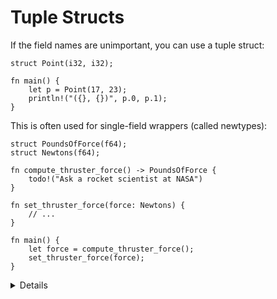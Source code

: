 # Tuple Structs

If the field names are unimportant, you can use a tuple struct:

```rust,editable
struct Point(i32, i32);

fn main() {
    let p = Point(17, 23);
    println!("({}, {})", p.0, p.1);
}
```

This is often used for single-field wrappers (called newtypes):

```rust,editable,compile_fail
struct PoundsOfForce(f64);
struct Newtons(f64);

fn compute_thruster_force() -> PoundsOfForce {
    todo!("Ask a rocket scientist at NASA")
}

fn set_thruster_force(force: Newtons) {
    // ...
}

fn main() {
    let force = compute_thruster_force();
    set_thruster_force(force);
}

```

<details>

* Newtypes are a great way to encode additional information about the value in a primitive type, for example:
  * The number is measured in some units: `Newtons` in the example above.
  * The value passed some validation when it was created, so you no longer have to validate it again at every use: `PhoneNumber(String)` or `OddNumber(u32)`.
* Demonstrate how to add a `f64` value to a `Newtons` type by accessing the single field in the newtype.
  *  Rust generally doesn’t like inexplicit things, like automatic unwrapping or for instance using booleans as integers.
  *  Operator overloading is discussed on Day 3 (generics).
* The example is a subtle reference to the [Mars Climate Orbiter](https://en.wikipedia.org/wiki/Mars_Climate_Orbiter) failure.
</details>
